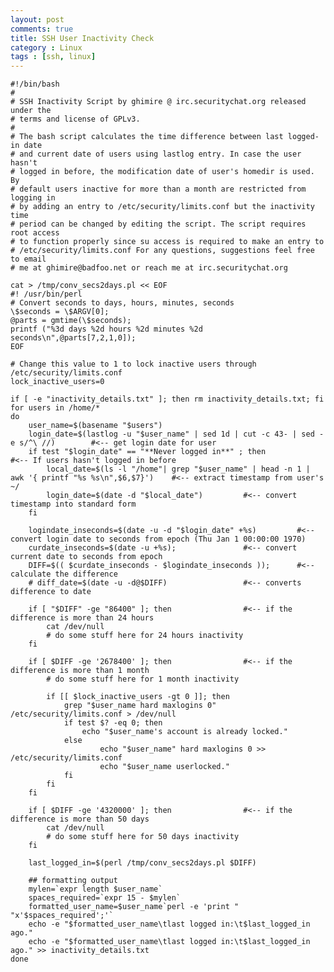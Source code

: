 ```yaml
---
layout: post
comments: true
title: SSH User Inactivity Check
category : Linux
tags : [ssh, linux]
---
```

    #!/bin/bash
    #
    # SSH Inactivity Script by ghimire @ irc.securitychat.org released under the
    # terms and license of GPLv3.
    #
    # The bash script calculates the time difference between last logged-in date
    # and current date of users using lastlog entry. In case the user hasn't
    # logged in before, the modification date of user's homedir is used. By
    # default users inactive for more than a month are restricted from logging in
    # by adding an entry to /etc/security/limits.conf but the inactivity time
    # period can be changed by editing the script. The script requires root access
    # to function properly since su access is required to make an entry to
    # /etc/security/limits.conf For any questions, suggestions feel free to email
    # me at ghimire@badfoo.net or reach me at irc.securitychat.org

    cat > /tmp/conv_secs2days.pl << EOF
    #! /usr/bin/perl
    # Convert seconds to days, hours, minutes, seconds
    \$seconds = \$ARGV[0];
    @parts = gmtime(\$seconds);
    printf ("%3d days %2d hours %2d minutes %2d seconds\n",@parts[7,2,1,0]);
    EOF

    # Change this value to 1 to lock inactive users through /etc/security/limits.conf
    lock_inactive_users=0

    if [ -e "inactivity_details.txt" ]; then rm inactivity_details.txt; fi
    for users in /home/*
    do
        user_name=$(basename "$users")
        login_date=$(lastlog -u "$user_name" | sed 1d | cut -c 43- | sed -e s/^\ //) 		#<-- get login date for user
        if test "$login_date" == "**Never logged in**" ; then 					#<-- If users hasn't logged in before
            local_date=$(ls -l "/home"| grep "$user_name" | head -n 1 | awk '{ printf "%s %s\n",$6,$7}') 	#<-- extract timestamp from user's ~/
            login_date=$(date -d "$local_date")			#<-- convert timestamp into standard form
        fi
        
        logindate_inseconds=$(date -u -d "$login_date" +%s) 		#<-- convert login date to seconds from epoch (Thu Jan 1 00:00:00 1970)
        curdate_inseconds=$(date -u +%s); 				#<-- convert current date to seconds from epoch
        DIFF=$(( $curdate_inseconds - $logindate_inseconds )); 		#<-- calculate the difference
        # diff_date=$(date -u -d@$DIFF) 				#<-- converts difference to date 
        
        if [ "$DIFF" -ge "86400" ]; then				#<-- if the difference is more than 24 hours
            cat /dev/null
            # do some stuff here for 24 hours inactivity
        fi

        if [ $DIFF -ge '2678400' ]; then				#<-- if the difference is more than 1 month
            # do some stuff here for 1 month inactivity
            
            if [[ $lock_inactive_users -gt 0 ]]; then
                grep "$user_name hard maxlogins 0" /etc/security/limits.conf > /dev/null
                if test $? -eq 0; then
                    echo "$user_name's account is already locked."
                else
                        echo "$user_name" hard maxlogins 0 >> /etc/security/limits.conf
                        echo "$user_name userlocked."
                fi
            fi
        fi
        
        if [ $DIFF -ge '4320000' ]; then				#<-- if the difference is more than 50 days
            cat /dev/null
            # do some stuff here for 50 days inactivity
        fi

        last_logged_in=$(perl /tmp/conv_secs2days.pl $DIFF)

        ## formatting output
        mylen=`expr length $user_name`
        spaces_required=`expr 15 - $mylen`
        formatted_user_name=$user_name`perl -e 'print " "x'$spaces_required';'`
        echo -e "$formatted_user_name\tlast logged in:\t$last_logged_in ago."
        echo -e "$formatted_user_name\tlast logged in:\t$last_logged_in ago." >> inactivity_details.txt
    done  
